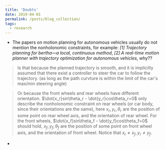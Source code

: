 ```yaml
---
title: 'Doubts'
date: 2019-04-01
permalink: /posts/blog_collection/
tags:
  - research
---
```


* The papers on motion planning for autonomous vehicles usually do not mention the nonholonomic constraints, for example: <cite>[1] Trajectory planning for bertha—a local, continuous method</cite>, <cite>[2] A real-time motion planner with trajectory optimization for autonomous vehicles</cite>, why??
> Is that because the planned trajectory is smooth, and it is implicitly assumed that there exist a controller to steer the car to follow the trajectory. (as long as the path curvture is within the limit of the car's max/min steering angle)

> Or because the front wheels and rear wheels have different orientation. $\dot{x_r}sin\theta_r - \dot{y_r}cos\theta_r=0$ only describe the nonholonomic constraint on rear wheels (or car body, since their orientations are the same), here $x_r,y_r,\theta_r$ are the position of some point on rear wheel axis, and the orientation of rear wheel. For the front wheels, $\dot{x_f}sin\theta_f - \dot{y_f}cos\theta_f=0$ should hold, $x_f,y_f,\theta_f$ are the position of some point on front wheel axis, and the orientation of front wheel. Notice that $x_r \neq x_f, y_r \neq y_f$.
* 
